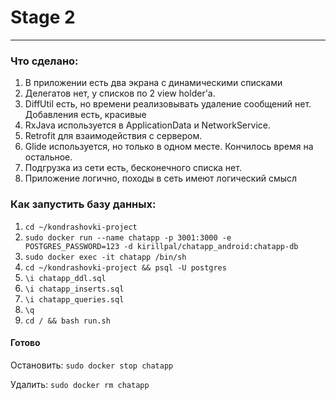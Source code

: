 # Stage 2
---
### Что сделано:

1. В приложении есть два экрана с динамическими списками
2. Делегатов нет, у списков по 2 view holder'а.
3. DiffUtil есть, но времени реализовывать удаление сообщений нет. Добавления есть, красивые
4. RxJava используется в ApplicationData и NetworkService.
5. Retrofit для взаимодействия с сервером. 
6. Glide используется, но только в одном месте. Кончилось время на остальное.
7. Подгрузка из сети есть, бесконечного списка нет.
8. Приложение логично, походы в сеть имеют логический смысл

### Как запустить базу данных:
1. ```cd ~/kondrashovki-project```
2. ```sudo docker run --name chatapp -p 3001:3000 -e POSTGRES_PASSWORD=123 -d kirillpal/chatapp_android:chatapp-db```
3. ```sudo docker exec -it chatapp /bin/sh```
4. ```cd ~/kondrashovki-project && psql -U postgres```
5. ```\i chatapp_ddl.sql```
6. ```\i chatapp_inserts.sql```
7. ```\i chatapp_queries.sql```
8. ```\q```
9. ```cd / && bash run.sh```

#### Готово

Остановить: ```sudo docker stop chatapp```

Удалить: ```sudo docker rm chatapp```
